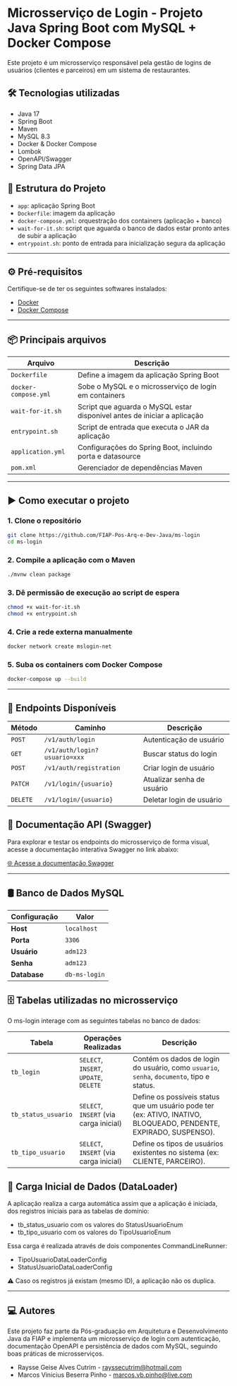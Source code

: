 # Microsserviço de Login - Projeto Java Spring Boot com MySQL + Docker Compose

Este projeto é um microsserviço responsável pela gestão de logins de usuários (clientes e parceiros) em um sistema de restaurantes.

## 🛠 Tecnologias utilizadas

- Java 17
- Spring Boot
- Maven
- MySQL 8.3
- Docker & Docker Compose
- Lombok
- OpenAPI/Swagger
- Spring Data JPA

## 📁 Estrutura do Projeto

- `app`: aplicação Spring Boot
- `Dockerfile`: imagem da aplicação
- `docker-compose.yml`: orquestração dos containers (aplicação + banco)
- `wait-for-it.sh`: script que aguarda o banco de dados estar pronto antes de subir a aplicação
- `entrypoint.sh`: ponto de entrada para inicialização segura da aplicação

---

## ⚙️ Pré-requisitos

Certifique-se de ter os seguintes softwares instalados:

 
- [Docker](https://www.docker.com/)
- [Docker Compose](https://docs.docker.com/compose/)

---

## 📦 Principais arquivos

| Arquivo              | Descrição                                                                |
|----------------------|--------------------------------------------------------------------------|
| `Dockerfile`         | Define a imagem da aplicação Spring Boot                                 |
| `docker-compose.yml` | Sobe o MySQL e o microsserviço de login em containers                    |
| `wait-for-it.sh`     | Script que aguarda o MySQL estar disponível antes de iniciar a aplicação |
| `entrypoint.sh`      | Script de entrada que executa o JAR da aplicação                         |
| `application.yml`    | Configurações do Spring Boot, incluindo porta e datasource               |
| `pom.xml`            | Gerenciador de dependências Maven                                        |

---

## ▶️ Como executar o projeto

### 1. Clone o repositório

```bash
git clone https://github.com/FIAP-Pos-Arq-e-Dev-Java/ms-login
cd ms-login

```
### 2. Compile a aplicação com o Maven

```bash
./mvnw clean package

```
### 3. Dê permissão de execução ao script de espera

```bash
chmod +x wait-for-it.sh
chmod +x entrypoint.sh

```
### 4. Crie a rede externa manualmente

```bash
docker network create mslogin-net

```
### 5. Suba os containers com Docker Compose

```bash
docker-compose up --build
```

---

## 🔗 Endpoints Disponíveis

| Método   | Caminho                      | Descrição                  |
|----------|------------------------------|----------------------------|
| `POST`   | `/v1/auth/login`             | Autenticação de usuário    |
| `GET`    | `/v1/auth/login?usuario=xxx` | Buscar status do login     |
| `POST`   | `/v1/auth/registration`      | Criar login de usuário     |
| `PATCH`  | `/v1/login/{usuario}`        | Atualizar senha de usuário |
| `DELETE` | `/v1/login/{usuario}`        | Deletar login de usuário   |

## 🚀 Documentação API (Swagger)

Para explorar e testar os endpoints do microsserviço de forma visual, acesse a documentação interativa Swagger no link abaixo:

[🌐 Acesse a documentação Swagger](http://localhost:9207/ms-login/swagger-ui.html)

---

## 🛢️ Banco de Dados MySQL

| Configuração | Valor         |
|--------------|---------------|
| **Host**     | `localhost`   |
| **Porta**    | `3306`        |
| **Usuário**  | `adm123`      |
| **Senha**    | `adm123`      |
| **Database** | `db-ms-login` |

## 🗄️ Tabelas utilizadas no microsserviço

O ms-login interage com as seguintes tabelas no banco de dados:

| Tabela              | Operações Realizadas                   | Descrição                                                                                                         |
| ------------------- | -------------------------------------- |-------------------------------------------------------------------------------------------------------------------|
| `tb_login`          | `SELECT`, `INSERT`, `UPDATE`, `DELETE` | Contém os dados de login do usuário, como `usuario`, `senha`, `documento`, tipo e status.                         |
| `tb_status_usuario` | `SELECT`, `INSERT` (via carga inicial) | Define os possíveis status que um usuário pode ter (ex: ATIVO, INATIVO, BLOQUEADO, PENDENTE, EXPIRADO, SUSPENSO). |
| `tb_tipo_usuario`   | `SELECT`, `INSERT` (via carga inicial) | Define os tipos de usuários existentes no sistema (ex: CLIENTE, PARCEIRO).                                        |


## 🧪 Carga Inicial de Dados (DataLoader)

A aplicação realiza a carga automática assim que a aplicação é iniciada, dos registros iniciais para as tabelas de domínio:

- tb_status_usuario com os valores do StatusUsuarioEnum
- tb_tipo_usuario com os valores do TipoUsuarioEnum

Essa carga é realizada através de dois componentes CommandLineRunner:

- TipoUsuarioDataLoaderConfig
- StatusUsuarioDataLoaderConfig

⚠️ Caso os registros já existam (mesmo ID), a aplicação não os duplica.

---

## ‍💻 Autores

Este projeto faz parte da Pós-graduação em Arquitetura e Desenvolvimento Java da FIAP e implementa um microsserviço de login com autenticação, documentação OpenAPI e persistência de dados com MySQL, seguindo boas práticas de microsserviços.

- Raysse Geise Alves Cutrim - rayssecutrim@hotmail.com 
- Marcos Vinicius Beserra Pinho - marcos.vb.pinho@live.com